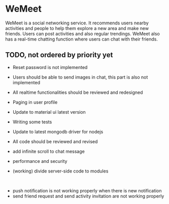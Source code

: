 # WeMeet
WeMeet is a social networking service. It recommends users nearby activities and people to help them explore a new area and make new friends. Users can post activities and also regular trendings. WeMeet also has a real-time chatting function where users can chat with their friends.

## TODO, not ordered by priority yet

* Reset password is not implemented
* Users should be able to send images in chat, this part is also not implemented
* All realtime functionalities should be reviewed and redesigned
* Paging in user profile

* Update to material ui latest version
* Writing some tests
* Update to latest mongodb driver for nodejs
* All code should be reviewed and revised
* add infinite scroll to chat message
* performance and security
* (working) divide server-side code to modules

<br/>

* push notification is not working properly when there is new notification
* send friend request and send activity invitation are not working properly